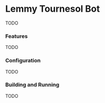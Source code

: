# Lemmy Tournesol Bot

TODO

### Features

TODO

### Configuration

TODO

### Building and Running

TODO